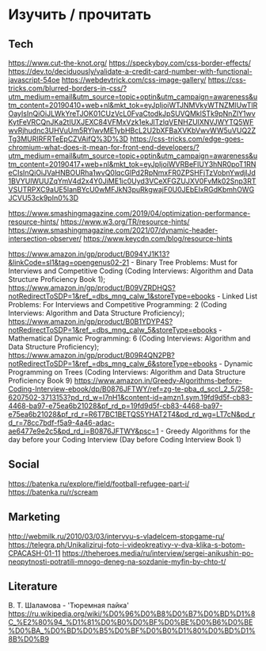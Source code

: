 # Изучить / прочитать

## Tech

https://www.cut-the-knot.org/
https://speckyboy.com/css-border-effects/
https://dev.to/deciduously/validate-a-credit-card-number-with-functional-javascript-54oe
https://webdevtrick.com/css-image-gallery/
https://css-tricks.com/blurred-borders-in-css/?utm_medium=email&utm_source=topic+optin&utm_campaign=awareness&utm_content=20190410+web+nl&mkt_tok=eyJpIjoiWTJNMVkyWTNZMlUwTlROayIsInQiOiJLWkYreTJOK01CUzVcL0FvaCtodkJpSUVQMklSTk9pNnZlY1wvKytFeVRCQnJKa2tIUXJEXC84VFMxVzk1ekJlTzlqVENHZUlXNVJWYTQ5WFwvRjhudnc3UHVuUm5RYlwvME1ybHBcL2U2bXFBaXVKbVwvWW5uVUQ2ZTg3MURIRFRTeEpCZVAifQ%3D%3D
https://css-tricks.com/edge-goes-chromium-what-does-it-mean-for-front-end-developers/?utm_medium=email&utm_source=topic+optin&utm_campaign=awareness&utm_content=20190417+web+nl&mkt_tok=eyJpIjoiWVRBeFlUY3hNR0poT1RNeCIsInQiOiJVaHNBOURha1wvQ0lqcGlPd2RpNmxFR0ZPSHFjTzVobnYwdjlJd1BVYUlWUUZqYmV4d2x4Y0JiME1ic0Uyd3VCeXFGZUJXV0FvMk02Snp3RTVSUTRPXC9aUE5lanBYcU0wMFJkN3puRkgwajF0U0JEbEIxRGdKbmhOWGJCVU53ck9pIn0%3D

https://www.smashingmagazine.com/2019/04/optimization-performance-resource-hints/
https://www.w3.org/TR/resource-hints/
https://www.smashingmagazine.com/2021/07/dynamic-header-intersection-observer/
https://www.keycdn.com/blog/resource-hints

https://www.amazon.in/gp/product/B094YJ1K13?&linkCode=sl1&tag=opengenus02-21 - Binary Tree Problems: Must for Interviews and Competitive Coding (Coding Interviews: Algorithm and Data Structure Proficiency Book 1);
https://www.amazon.in/gp/product/B09VZRDHQS?notRedirectToSDP=1&ref_=dbs_mng_calw_1&storeType=ebooks - Linked List Problems: For Interviews and Competitive Programming: 2 (Coding Interviews: Algorithm and Data Structure Proficiency);
https://www.amazon.in/gp/product/B0B1YDYP4S?notRedirectToSDP=1&ref_=dbs_mng_calw_5&storeType=ebooks - Mathematical Dynamic Programming: 6 (Coding Interviews: Algorithm and Data Structure Proficiency);
https://www.amazon.in/gp/product/B09R4QN2PB?notRedirectToSDP=1&ref_=dbs_mng_calw_6&storeType=ebooks - Dynamic Programming on Trees (Coding Interviews: Algorithm and Data Structure Proficiency Book 9)
https://www.amazon.in/Greedy-Algorithms-before-Coding-Interview-ebook/dp/B0876JFTWY/ref=zg-te-pba_d_sccl_2_5/258-6207502-3713153?pd_rd_w=I7nH1&content-id=amzn1.sym.19fd9d5f-cb83-4468-ba97-e75ea6b21028&pf_rd_p=19fd9d5f-cb83-4468-ba97-e75ea6b21028&pf_rd_r=R6T7BC1BETQS5YHAT2T4&pd_rd_wg=LT7cN&pd_rd_r=78cc7bdf-f5a9-4a46-adac-ae6477e9e2c5&pd_rd_i=B0876JFTWY&psc=1 - Greedy Algorithms for the day before your Coding Interview (Day before Coding Interview Book 1)


## Social

https://batenka.ru/explore/field/football-refugee-part-i/
https://batenka.ru/r/scream

## Marketing

http://webmilk.ru/2010/03/03/intervyu-s-vladelcem-stopgame-ru/
https://telegra.ph/Unikaliziruj-foto-i-videokreativy-v-dva-klika-s-botom-CPACASH-01-11
https://theheroes.media/ru/interview/sergei-anikushin-po-neopytnosti-potratili-mnogo-deneg-na-sozdanie-myfin-by-chto-t/

## Literature

В. Т. Шаламова - 'Тюремная пайка'
https://ru.wikipedia.org/wiki/%D0%96%D0%B8%D0%B7%D0%BD%D1%8C_%E2%80%94_%D1%81%D0%B0%D0%BF%D0%BE%D0%B6%D0%BE%D0%BA_%D0%BD%D0%B5%D0%BF%D0%B0%D1%80%D0%BD%D1%8B%D0%B9
